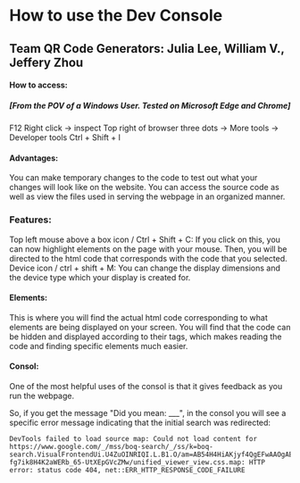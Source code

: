 # How to use the Dev Console
## Team QR Code Generators: Julia Lee, William V., Jeffery Zhou
#### How to access:
##### [From the POV of a Windows User. Tested on Microsoft Edge and Chrome]
F12
Right click -> inspect
Top right of browser three dots -> More tools -> Developer tools
Ctrl + Shift + I

#### Advantages:
You can make temporary changes to the code to test out what your changes will look like on the website.
You can access the source code as well as view the files used in serving the webpage in an organized manner.

### Features:
Top left mouse above a box icon / Ctrl + Shift + C: If you click on this, you can now highlight elements on the page with your mouse. Then, you will be directed to the html code that corresponds with the code that you selected.
Device icon / ctrl + shift + M: You can change the display dimensions and the device type which your display is created for.

#### Elements:
This is where you will find the actual html code corresponding to what elements are being displayed on your screen. You will find that the code can be hidden and displayed according to their tags, which makes reading the code and finding specific elements much easier.

#### Consol:
One of the most helpful uses of the consol is that it gives feedback as you run the webpage.

So, if you get the message "Did you mean: ___", in the consol you will see a specific error message indicating that the initial search was redirected:
```
DevTools failed to load source map: Could not load content for https://www.google.com/_/mss/boq-search/_/ss/k=boq-search.VisualFrontendUi.U4ZuOINRIQI.L.B1.O/am=AB54H4HiAKjyf4QgEFwAAOgAEhBEMAaSCgcwAQBQEQDVRoEcYAEyJAADgAECYQAAAAAXAMkBEADYCBgAAAAAAFB45wEDAQAAAAAAAAAAIFgxAAAAAAAAIAA0CQAAAACA/d=1/ed=1/rs=AH7-fg7ik8H4K2aWERb_65-UtXEpGVcZMw/unified_viewer_view.css.map: HTTP error: status code 404, net::ERR_HTTP_RESPONSE_CODE_FAILURE
```
